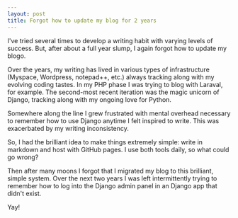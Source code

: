 ```yaml
---
layout: post
title: Forgot how to update my blog for 2 years
---
```


I've tried several times to develop a writing habit with varying levels of
success. But, after about a full year slump, I again forgot how to update my
blogo.

Over the years, my writing has lived in various types of infrastructure
(Myspace, Wordpress, notepad++, etc.) always tracking along with my evolving
coding tastes. In my PHP phase I was trying to blog with Laraval, for example.
The second-most recent iteration was the magic unicorn of Django, tracking
along with my ongoing love for Python.

Somewhere along the line I grew frustrated with mental overhead necessary to
remember how to use Django anytime I felt inspired to write. This was exacerbated
by my writing inconsistency.

So, I had the brilliant idea to make things extremely simple: write in
markdown and host with GitHub pages. I use both tools daily, so what could
go wrong?

Then after many moons I forgot that I migrated my blog to this brilliant, simple
system. Over the next two years I was left intermittently trying to remember how
to log into the Django admin panel in an Django app that didn't exist.

Yay!  
